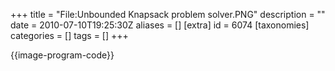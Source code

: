 +++
title = "File:Unbounded Knapsack problem solver.PNG"
description = ""
date = 2010-07-10T19:25:30Z
aliases = []
[extra]
id = 6074
[taxonomies]
categories = []
tags = []
+++

{{image-program-code}}
